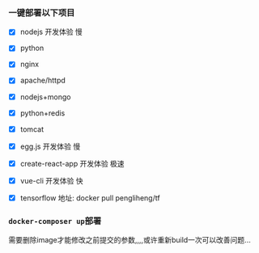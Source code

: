 ### 一键部署以下项目

- [x] nodejs                    开发体验    慢
- [x] python
- [x] nginx
- [x] apache/httpd
- [x] nodejs+mongo
- [x] python+redis
- [x] tomcat    
- [x] egg.js                    开发体验    慢
- [x] create-react-app          开发体验    极速
- [x] vue-cli                   开发体验    快
- [x] tensorflow                地址:       docker pull pengliheng/tf




### `docker-composer up`部署
需要删除image才能修改之前提交的参数,,,,或许重新build一次可以改善问题...